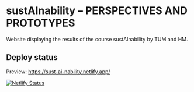 # sustAInability – PERSPECTIVES AND PROTOTYPES

Website displaying the results of the course sustAInability by TUM and HM.

## Deploy status

Preview: https://sust-ai-nability.netlify.app/

[![Netlify Status](https://api.netlify.com/api/v1/badges/70329843-cf85-476c-ba44-4dbbc06b5b87/deploy-status)](https://app.netlify.com/sites/sust-ai-nability/deploys)
